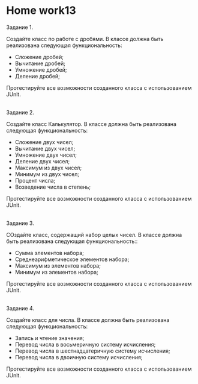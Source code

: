 # <b>Home work13</b>

Задание 1.<br>

Создайте класс по работе с дробями. В классе должна быть реализована следующая функциональность:
<ul>
<li>Сложение дробей;</li>
<li>Вычитание дробей;</li>
<li>Умножение дробей;</li>
<li>Деление дробей;</li>
</ul>
Протестируйте все возможности созданного класса с использованием JUnit.

<br>Задание 2.<br>

Создайте класс Калькулятор. В классе должна быть реализована следующая функциональность:
<ul>
<li>Сложение двух чисел;</li>
<li>Вычитание двух чисел;</li>
<li>Умножение двух чисел;</li>
<li>Деление двух чисел;</li>
<li>Максимум из двух чисел;</li>
<li>Минимум из двух чисел;</li>
<li>Процент числа;</li>
<li>Возведение числа в степень;</li>
</ul>
Протестируйте все возможности созданного класса с использованием JUnit.

<br>Задание 3.<br>

СОздайте класс, содержащий набор целых чисел. В классе должна быть реализована следующая функциональность::
<ul>
<li>Сумма элементов набора;</li>
<li>Среднеарифметическое элементов набора;</li>
<li>Максимум из элементов набора;</li>
<li>Минимум из элементов набора;</li>
</ul>
Протестируйте все возможности созданного класса с использованием JUnit.

<br>Задание 4.<br>

Создайте класс для числа. В классе должна быть реализована следующая функциональность:
<ul>
<li>Запись и чтение значения;</li>
<li>Перевод числа в восьмеричную систему исчисления;</li>
<li>Перевод числа в шестнадцатеричную систему исчисления;</li>
<li>Перевод числа в двоичную систему исчисления;</li>
</ul>
Протестируйте все возможности созданного класса с использованием JUnit.